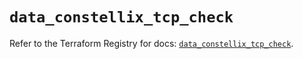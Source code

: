# `data_constellix_tcp_check`

Refer to the Terraform Registry for docs: [`data_constellix_tcp_check`](https://registry.terraform.io/providers/constellix/constellix/0.4.6/docs/data-sources/tcp_check).
